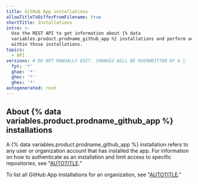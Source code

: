 ```yaml
---
title: GitHub App installations
allowTitleToDifferFromFilename: true
shortTitle: Installations
intro: >-
  Use the REST API to get information about {% data
  variables.product.prodname_github_app %} installations and perform actions
  within those installations.
topics:
  - API
versions: # DO NOT MANUALLY EDIT. CHANGES WILL BE OVERWRITTEN BY A 🤖
  fpt: '*'
  ghae: '*'
  ghec: '*'
  ghes: '*'
autogenerated: rest
---
```


## About {% data variables.product.prodname_github_app %} installations

A {% data variables.product.prodname_github_app %} installation refers to any user or organization account that has installed the app. For information on how to authenticate as an installation and limit access to specific repositories, see "[AUTOTITLE](/apps/creating-github-apps/authenticating-with-a-github-app/authenticating-as-a-github-app-installation)."

To list all GitHub App installations for an organization, see "[AUTOTITLE](/rest/orgs/orgs#list-app-installations-for-an-organization)."

<!-- Content after this section is automatically generated -->
